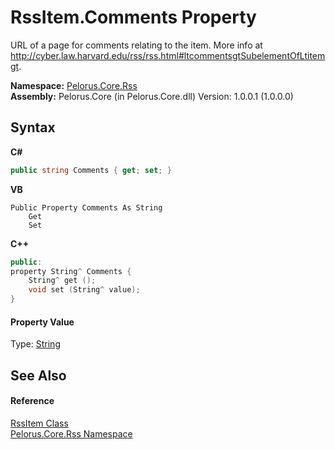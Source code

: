 # RssItem.Comments Property 
 

URL of a page for comments relating to the item. More info at http://cyber.law.harvard.edu/rss/rss.html#ltcommentsgtSubelementOfLtitemgt.

**Namespace:**&nbsp;<a href="683C06D0">Pelorus.Core.Rss</a><br />**Assembly:**&nbsp;Pelorus.Core (in Pelorus.Core.dll) Version: 1.0.0.1 (1.0.0.0)

## Syntax

**C#**<br />
``` C#
public string Comments { get; set; }
```

**VB**<br />
``` VB
Public Property Comments As String
	Get
	Set
```

**C++**<br />
``` C++
public:
property String^ Comments {
	String^ get ();
	void set (String^ value);
}
```


#### Property Value
Type: <a href="http://msdn2.microsoft.com/en-us/library/s1wwdcbf" target="_blank">String</a>

## See Also


#### Reference
<a href="B355BC7A">RssItem Class</a><br /><a href="683C06D0">Pelorus.Core.Rss Namespace</a><br />